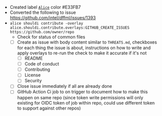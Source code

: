 - Created label [`Alice`](https://github.com/intel/dffml/labels/Alice) color #E33FB7
- Converted the following to issue https://github.com/intel/dffml/issues/1393
- `alice shouldi contribute -overlay alice.shouldi.contribute.overlays:GITHUB_CREATE_ISSUES https://github.com/owner/repo`
  - Check for status of common files
  - [ ] Create as issue with body content similar to `THREATS.md`, checkboxes for each thing the issue is about, instructions on how to write and apply overlays to re-run the check to make it accurate if it's not
    - [ ] README
    - [ ] Code of conduct
    - [ ] Contributing
    - [ ] License
    - [ ] Security
  - [ ] Close issue immediately if all are already done
  - [ ] GitHub Action Ci job to on trigger to document how to make this happen on same repo (since token write permissions will only existing for OIDC token of job within repo, could use different token to support against other repos)